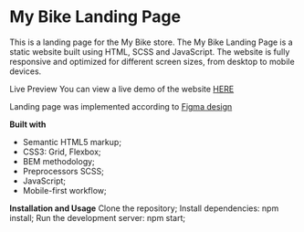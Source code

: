 # My Bike Landing Page
This is a landing page for the My Bike store. The My Bike Landing Page is a static website built using HTML, SCSS and JavaScript. The website is fully responsive and optimized for different screen sizes, from desktop to mobile devices.

Live Preview
You can view a live demo of the website [HERE](https://github.com/Mar4enkofff/My_Bike_landing)

Landing page was implemented according to [Figma design](https://www.figma.com/file/NZQAIydtHo5QkINyGLHNcq/BIKE-New-Version?mode=dev)

**Built with**
- Semantic HTML5 markup;
- CSS3: Grid, Flexbox;
- BEM methodology;
- Preprocessors SCSS;
- JavaScript;
- Mobile-first workflow;

**Installation and Usage**
Clone the repository;
Install dependencies: npm install;
Run the development server: npm start;
